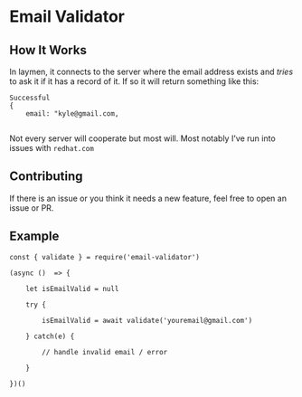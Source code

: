 # Email Validator

## How It Works 
In laymen, it connects to the server where the email address exists and *tries* to ask it if it has a record of it. If so it will return something like this:

```
Successful 
{   
    email: "kyle@gmail.com,
    

```

Not every server will cooperate but most will. Most notably I've run into issues with `redhat.com`


## Contributing 

If there is an issue or you think it needs a new feature, feel free to open an issue or PR. 

## Example

```
const { validate } = require('email-validator')

(async ()  => {

    let isEmailValid = null

    try { 

        isEmailValid = await validate('youremail@gmail.com')
        
    } catch(e) {

        // handle invalid email / error
        
    }

})()
```
